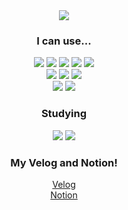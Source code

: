<div align="center">
<img src="https://capsule-render.vercel.app/api?type=waving&color=auto&height=200&section=header&text=곧_iot_개발자&fontSize=40" />
 
 
### I can use...
 <img src="https://img.shields.io/badge/React-lightblue?style=flat&logo=React&logoColor=white"/>
 <img src="https://img.shields.io/badge/TypeScript-blue?style=flat&logo=TypeScript&logoColor=white"/>
 <img src="https://img.shields.io/badge/NodeJs-darkgreen?style=flat&logo=node.js&logoColor=white"/>
 <img src="https://img.shields.io/badge/PHP-blue?style=flat&logo=PHP&logoColor=white"/>
 <img src="https://img.shields.io/badge/NextJs-black?style=flat&logo=next.js&logoColor=white"/><br>
 <img src="https://img.shields.io/badge/MongoDB-lightgreen?style=flat&logo=MongoDB&logoColor=white"/>
 <img src="https://img.shields.io/badge/MySQL-lightblue?style=flat&logo=MySQL&logoColor=white"/>
 <img src="https://img.shields.io/badge/inventor-yellow?style=flat&logo=Inventor&logoColor=white"/><br>
 <img src="https://img.shields.io/badge/vsCode-blue?style=flat&logo=VisualStudioCode&logoColor=white"/>
 <img src="https://img.shields.io/badge/figma-pink?style=flat&logo=figma&logoColor=white"/>
 
 ### Studying
 <img src="https://img.shields.io/badge/C++-blue?style=flat&logo=C++&logoColor=white"/>
 <img src="https://img.shields.io/badge/PLC-lightblue?style=flat&logo=PLC&logoColor=white"/>
 
 ### My Velog and Notion!
 
 <a href="https://velog.io/@yunj05763">Velog</a><br />
 <a href="https://www.notion.so/FE_DEVELOPER-1280c327ffc6458fabd3875546a2ceb4">Notion</a>
</div>


